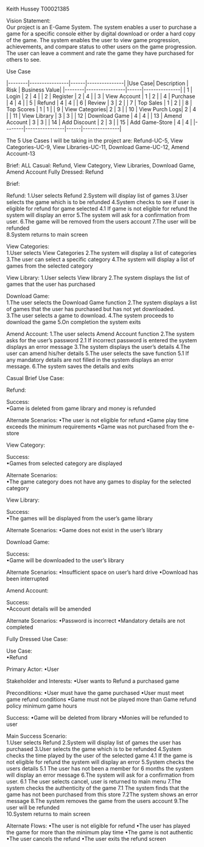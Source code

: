 Keith Hussey T00021385

Vision Statement:  
Our project is an E-Game System. The system enables a user to purchase a game for a specific console either by digital download or order a hard copy of the game. The system enables the user to view game progression, achievements, and compare status to other users on the game progression. The user can leave a comment and rate the game they have purchased for others to see.

Use Case

 |--------|----------------|------|---------------|
 |Use Case| Description    | Risk | Business Value|
 |--------|----------------|------|---------------|
 |  1     | Login          |  2   |      4        |
 |  2     | Register       |  2   |      4        |
 |  3     | View Account   |  1   |      2        |
 |  4     | Purchase       |  4   |      4        |
 |  5     | Refund         |  4   |      4        |
 |  6     | Review         |  3   |      2        |
 |  7     | Top Sales      |  1   |      2        |
 |  8     | Top Scores     |  1   |      1        |
 |  9     | View Categories|  2   |      3        |
 |  10    | View Purch Logs|  2   |      4        |
 |  11    | View Library   |  3   |      3        |
 |  12    | Download Game  |  4   |      4        |
 |  13    | Amend Account  |  3   |      3        |
 |  14    | Add Discount   |  2   |      3        |
 |  15    | Add Game-Store |  4   |      4        |
 |--------|----------------|------|---------------|
 
The 5 Use Cases I will be taking in the project are: Refund-UC-5, View Categories-UC-9, View Libraries-UC-11, Download Game-UC-12, Amend Account-13

Brief: ALL
Casual: Refund, View Category, View Libraries, Download Game, Amend Account
Fully Dressed: Refund

Brief:

Refund:
1.User selects Refund
2.System will display list of games
3.User selects the game which is to be refunded
4.System checks to see if user is eligible for refund for game selected
    4.1 If game is not eligible for refund the system will display an error
5.The system will ask for a confirmation from user.
6.The game will be removed from the users account
7.The user will be refunded  
8.System returns to main screen


View Categories:  
1.User selects View Categories
2.The system will display a list of categories
3.The user can select a specific category
4.The system will display a list of games from the selected category


View Library:
1.User selects View library
2.The system displays the list of games that the user has purchased  


Download Game:  
1.The user selects the Download Game function
2.The system displays a list of games that the user has purchased but has not yet downloaded.  
3.The user selects a game to download.
4.The system proceeds to download the game
5.On completion the system exits


Amend Account:
1.The user selects Amend Account function
2.The system asks for the user’s password
    2.1 If incorrect password is entered the system displays an error message
3.The system displays the user’s details
4.The user can amend his/her details
5.The user selects the save function
    5.1 If any mandatory details are not filled in the system displays an error message.
6.The system saves the details and exits

Casual Brief Use Case:  

Refund:  

Success:  
•Game is deleted from game library and money is refunded

Alternate Scenarios:
•The user is not eligible for refund
•Game play time exceeds the minimum requirements
•Game was not purchased from the e-store

View Category:  

Success:  
•Games from selected category are displayed

Alternate Scenarios:  
•The game category does not have any games to display for the selected category  


View Library:  

Success:  
•The games will be displayed from the user’s game library

Alternate Scenarios:
•Game does not exist in the user’s library

Download Game:  

Success:  
•Game will be downloaded to the user’s library

Alternate Scenarios:
•Insufficient space on user’s hard drive
•Download has been interrupted

Amend Account:  

Success:  
•Account details will be amended

Alternate Scenarios:
•Password is incorrect
•Mandatory details are not completed


Fully Dressed Use Case:  

Use Case:  
•Refund

Primary Actor:
•User

Stakeholder and Interests:
•User wants to Refund a purchased game

Preconditions:
•User must have the game purchased
•User must meet game refund conditions
•Game must not be played more than Game refund policy minimum game hours

Success:
•Game will be deleted from library
•Monies will be refunded to user

Main Success Scenario:  
1.User selects Refund
2.System will display list of games the user has purchased
3.User selects the game which is to be refunded
4.System checks the time played by the user of the selected game 
    4.1 If the game is not eligible for refund the system will display an error
5.System checks the users details
    5.1 The user has not been a member for 6 months the system will display an error message
6.The system will ask for a confirmation from user.
    6.1 The user selects cancel, user is returned to main menu
7.The system checks the authenticity of the game 
    7.1 The system finds that the game has not been purchased from this store
    7.2The system shows an error message
8.The system removes the game from the users account
9.The user will be refunded  
10.System returns to main screen

Alternate Flows:
•The user is not eligible for refund
•The user has played the game for more than the minimum play time
•The game is not authentic  
•The user cancels the refund
•The user exits the refund screen

